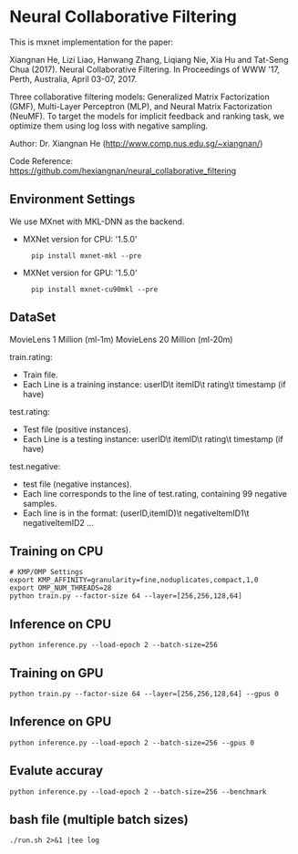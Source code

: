 # Neural Collaborative Filtering
This is mxnet implementation for the paper:

Xiangnan He, Lizi Liao, Hanwang Zhang, Liqiang Nie, Xia Hu and Tat-Seng Chua (2017). Neural Collaborative Filtering. In Proceedings of WWW '17, Perth, Australia, April 03-07, 2017.

Three collaborative filtering models: Generalized Matrix Factorization (GMF), Multi-Layer Perceptron (MLP), and Neural Matrix Factorization (NeuMF). To target the models for implicit feedback and ranking task, we optimize them using log loss with negative sampling.

Author: Dr. Xiangnan He (http://www.comp.nus.edu.sg/~xiangnan/)

Code Reference: https://github.com/hexiangnan/neural_collaborative_filtering

## Environment Settings
We use MXnet with MKL-DNN as the backend.

- MXNet version for CPU: '1.5.0'

        pip install mxnet-mkl --pre
- MXNet version for GPU: '1.5.0' 
        
        pip install mxnet-cu90mkl --pre

## DataSet
MovieLens 1 Million (ml-1m) 
MovieLens 20 Million (ml-20m)

train.rating:
 - Train file.
 - Each Line is a training instance: userID\t itemID\t rating\t timestamp (if have)

test.rating:
- Test file (positive instances).
- Each Line is a testing instance: userID\t itemID\t rating\t timestamp (if have)

test.negative:
- test file (negative instances).
- Each line corresponds to the line of test.rating, containing 99 negative samples.
- Each line is in the format: (userID,itemID)\t negativeItemID1\t negativeItemID2 ...

## Training on CPU
    # KMP/OMP Settings
    export KMP_AFFINITY=granularity=fine,noduplicates,compact,1,0
    export OMP_NUM_THREADS=28
    python train.py --factor-size 64 --layer=[256,256,128,64]

## Inference on CPU
    python inference.py --load-epoch 2 --batch-size=256 

## Training on GPU
    python train.py --factor-size 64 --layer=[256,256,128,64] --gpus 0

## Inference on GPU
    python inference.py --load-epoch 2 --batch-size=256 --gpus 0 

## Evalute accuray
    python inference.py --load-epoch 2 --batch-size=256 --benchmark

## bash file (multiple batch sizes)
    ./run.sh 2>&1 |tee log
